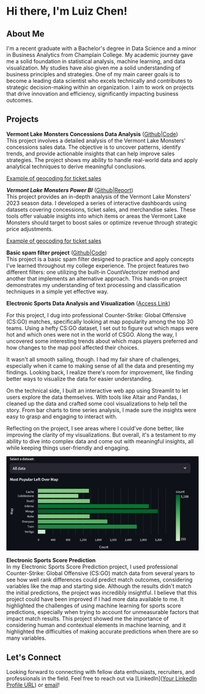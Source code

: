 # Hi there, I'm Luiz Chen!

## About Me
I'm a recent graduate with a Bachelor's degree in Data Science and a minor in Business Analytics from Champlain College. My academic journey gave me a solid foundation in statistical analysis, machine learning, and data visualization. My studies have also given me a solid understanding of business principles and strategies. One of my main career goals is to become a leading data scientist who excels technically and contributes to strategic decision-making within an organization. I aim to work on projects that drive innovation and efficiency, significantly impacting business outcomes.

## Projects
**Vermont Lake Monsters Concessions Data Analysis** ([Github](https://github.com/ChenLuiz/concessions_data_analysis)|[Code](https://github.com/ChenLuiz/concessions_data_analysis/blob/main/lake_monsters.ipynb))      
This project involves a detailed analysis of the Vermont Lake Monsters' concessions sales data. The objective is to uncover patterns, identify trends, and provide actionable insights that can help improve sales strategies. The project shows my ability to handle real-world data and apply analytical techniques to derive meaningful conclusions.

[Example of geocoding for ticket sales](https://chenluiz.github.io/concessions_data_analysis/)

***Vermont Lake Monsters Power BI*** ([Github](https://github.com/ChenLuiz/LakeMonstersData)|[Report](https://app.powerbi.com/reportEmbed?reportId=db2a7cac-a51a-44b4-9768-154d76fa2136&autoAuth=true&ctid=d51d7a76-142c-4c45-9d41-c73ad5724b90))      
This project provides an in-depth analysis of the Vermont Lake Monsters' 2023 season data. I developed a series of interactive dashboards using datasets covering concessions, ticket sales, and merchandise sales. These tools offer valuable insights into which items or areas the Vermont Lake Monsters should target to boost sales or optimize revenue through strategic price adjustments.

[Example of geocoding for ticket sales](https://chenluiz.github.io/concessions_data_analysis/)

**Basic spam filter project** ([Github](https://github.com/ChenLuiz/basic_spam_filter)|[Code](https://github.com/ChenLuiz/basic_spam_filter/blob/main/spam_filter.ipynb))      
This project is a basic spam filter designed to practice and apply concepts I've learned throughout my college experience. The project features two different filters: one utilizing the built-in CountVectorizer method and another that implements an alternative approach. This hands-on project demonstrates my understanding of text processing and classification techniques in a simple yet effective way.


**Electronic Sports Data Analysis and Visualization** ([Access Link](https://chenluiz-data-visualizations.streamlit.app/))

For this project, I dug into professional Counter-Strike: Global Offensive (CS:GO) matches, specifically looking at map popularity among the top 30 teams. Using a hefty CS:GO dataset, I set out to figure out which maps were hot and which ones were not in the world of CSGO. Along the way, I uncovered some interesting trends about which maps players preferred and how changes to the map pool affected their choices.

It wasn't all smooth sailing, though. I had my fair share of challenges, especially when it came to making sense of all the data and presenting my findings. Looking back, I realize there's room for improvement, like finding better ways to visualize the data for easier understanding.

On the technical side, I built an interactive web app using Streamlit to let users explore the data themselves. With tools like Altair and Pandas, I cleaned up the data and crafted some cool visualizations to help tell the story. From bar charts to time series analysis, I made sure the insights were easy to grasp and engaging to interact with.

Reflecting on the project, I see areas where I could've done better, like improving the clarity of my visualizations. But overall, it's a testament to my ability to dive into complex data and come out with meaningful insights, all while keeping things user-friendly and engaging.
       
![Example of Data Visualization](/assets/canvas.png)


**Electronic Sports Score Prediction**     
In my Electronic Sports Score Prediction project, I used professional Counter-Strike: Global Offensive (CS:GO) match data from several years to see how well rank differences could predict match outcomes, considering variables like the map and starting side. Although the results didn't match the initial predictions, the project was incredibly insightful. I believe that this project could have been improved if I had more data available to me. It highlighted the challenges of using machine learning for sports score predictions, especially when trying to account for unmeasurable factors that impact match results. This project showed me the importance of considering human and contextual elements in machine learning, and it highlighted the difficulties of making accurate predictions when there are so many variables.

## Let's Connect

Looking forward to connecting with fellow data enthusiasts, recruiters, and professionals in the field. Feel free to reach out via [LinkedIn]([Your LinkedIn Profile URL](https://www.linkedin.com/in/luizfchen/)) or [email](luizfchen@gmail.com)!

